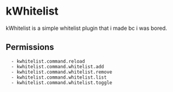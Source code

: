 # kWhitelist
kWhitelist is a simple whitelist plugin that i made bc i was bored.

## Permissions
```
  - kwhitelist.command.reload
  - kwhitelist.command.whitelist.add
  - kwhitelist.command.whitelist.remove
  - kwhitelist.command.whitelist.list
  - kwhitelist.command.whitelist.toggle
 ```

